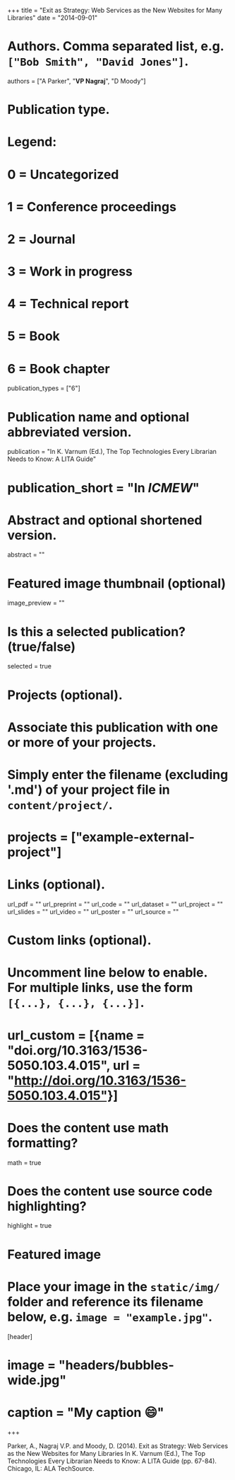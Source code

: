 +++
title = "Exit as Strategy: Web Services as the New Websites for Many Libraries"
date = "2014-09-01"

# Authors. Comma separated list, e.g. `["Bob Smith", "David Jones"]`.
authors = ["A Parker", "**VP Nagraj**", "D Moody"]

# Publication type.
# Legend:
# 0 = Uncategorized
# 1 = Conference proceedings
# 2 = Journal
# 3 = Work in progress
# 4 = Technical report
# 5 = Book
# 6 = Book chapter
publication_types = ["6"]

# Publication name and optional abbreviated version.
publication = "In K. Varnum (Ed.), The Top Technologies Every Librarian Needs to Know: A LITA Guide"
# publication_short = "In *ICMEW*"

# Abstract and optional shortened version.
abstract = ""

# Featured image thumbnail (optional)
image_preview = ""

# Is this a selected publication? (true/false)
selected = true

# Projects (optional).
#   Associate this publication with one or more of your projects.
#   Simply enter the filename (excluding '.md') of your project file in `content/project/`.
# projects = ["example-external-project"]

# Links (optional).
url_pdf = ""
url_preprint = ""
url_code = ""
url_dataset = ""
url_project = ""
url_slides = ""
url_video = ""
url_poster = ""
url_source = ""

# Custom links (optional).
#   Uncomment line below to enable. For multiple links, use the form `[{...}, {...}, {...}]`.
# url_custom = [{name = "doi.org/10.3163/1536-5050.103.4.015", url = "http://doi.org/10.3163/1536-5050.103.4.015"}]

# Does the content use math formatting?
math = true

# Does the content use source code highlighting?
highlight = true

# Featured image
# Place your image in the `static/img/` folder and reference its filename below, e.g. `image = "example.jpg"`.
[header]
# image = "headers/bubbles-wide.jpg"
# caption = "My caption :smile:"

+++


Parker, A., Nagraj V.P. and Moody, D. (2014). Exit as Strategy: Web Services as the New Websites for Many Libraries In K. Varnum (Ed.), The Top Technologies Every Librarian Needs to Know: A LITA Guide (pp. 67-84). Chicago, IL: ALA TechSource.